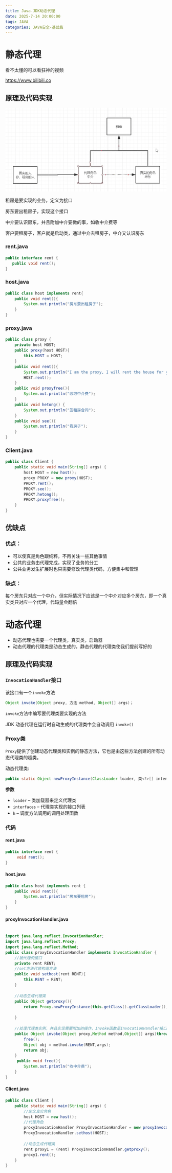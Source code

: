 ```yaml
---
title: Java-JDK动态代理
date: 2025-7-14 20:00:00
tags: JAVA
categories: JAVA安全-基础篇
---
```


# 静态代理

看不太懂的可以看狂神的视频

https://www.bilibili.co

## 原理及代码实现

![img](./JDK动态代理/Proxy.png)

租房是要实现的业务，定义为接口

房东要出租房子，实现这个接口

中介要认识房东，并且附加中介要做的事，如收中介费等

客户要租房子，客户就是启动类，通过中介去租房子，中介又认识房东

### **rent.java**

```java
public interface rent {
   public void rent();
}
```

### **host.java**

```java
public class host implements rent{
    public void rent(){
        System.out.println("房东要出租房子");
    }
}
```

### **proxy.java**

```java
public class proxy {
    private host HOST;
    public proxy(host HOST){
        this.HOST = HOST;
    }
    public void rent(){
        System.out.println("I am the proxy, I will rent the house for you");
        HOST.rent();
    }
    public void proxyfree(){
        System.out.println("收取中介费");
    }
    public void hetong() {
        System.out.println("签租房合同");
    }
    public void see(){
        System.out.println("看房子");
    }
}
```

### **Client.java**

```java
public class Client {
    public static void main(String[] args) {
        host HOST = new host();
        proxy PROXY = new proxy(HOST);
        PROXY.rent();
        PROXY.see();
        PROXY.hetong();
        PROXY.proxyfree();
    }
}
```

## 优缺点

### 优点：

- 可以使真是角色跟纯粹，不再关注一些其他事情
- 公共的业务由代理完成，实现了业务的分工
- 公共业务发生扩展时也只需要修改代理类代码，方便集中和管理

### 缺点：

每个房东只对应一个中介，但实际情况下应该是一个中介对应多个房东，即一个真实类只对应一个代理，代码量会翻倍

# 动态代理

- 动态代理也需要一个代理类，真实类，启动器
- 动态代理的代理类是动态生成的，静态代理的代理类使我们提前写好的

## 原理及代码实现

### `InvocationHandler`接口

该接口有一个`invoke`方法

```java
Object invoke(Object proxy, 方法 method, Object[] args)；
```

`invoke`方法中编写要代理类要实现的方法

JDK 动态代理在运行时自动生成的代理类中会自动调用 `invoke()`

### **Proxy类**

`Proxy`提供了创建动态代理类和实例的静态方法，它也是由这些方法创建的所有动态代理类的超类。

动态代理类:

```java
public static Object newProxyInstance(ClassLoader loader, 类<?>[] interfaces, InvocationHandler h) throws IllegalArgumentException
```

**参数**

- `loader` – 类加载器来定义代理类
- `interfaces` – 代理类实现的接口列表
- `h` – 调度方法调用的调用处理函数

### 代码

#### **rent.java**

```java
public interface rent {
     void rent();
}

```

#### **host.java**

```java
public class host implements rent {
    public void rent(){
        System.out.println("房东要租房");
    }
}

```

#### **proxyInvocationHandler.java**

```java

import java.lang.reflect.InvocationHandler;
import java.lang.reflect.Proxy;
import java.lang.reflect.Method;
public class proxyInvocationHandler implements InvocationHandler {
    //被代理的接口
    private rent RENT;
    //set方法代替构造方法
    public void sethost(rent RENT){
        this.RENT = RENT;
    }
    
    //动态生成代理类
    public Object getproxy(){
        return Proxy.newProxyInstance(this.getClass().getClassLoader(),RENT.getClass().getInterfaces(),this);

    }
    
    //处理代理类实例，并且实现需要附加的操作，Invoke函数是InvocationHandler接口中有的，要实现这个接口就要实现Invoke函数，顺便在invoke函数中可以加入我们想要实现的方法
    public Object invoke(Object proxy,Method method,Object[] args)throws Throwable {
        free();
        Object obj = method.invoke(RENT,args);
        return obj;
    }
     public void free(){
        System.out.println("收中介费");
    }
}

```

#### **Client.java**

```java
public class Client {
    public static void main(String[] args) {
        //定义真实角色
        host HOST = new host();
        //代理角色
        proxyInvocationHandler ProxyInvocationHandler = new proxyInvocationHandler();
        ProxyInvocationHandler.sethost(HOST);

        //动态生成代理类
        rent proxy1 = (rent) ProxyInvocationHandler.getproxy();
        proxy1.rent();
    }
}

```



